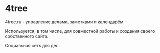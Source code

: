 4tree
=====

4tree.ru - управление делами, заметками и календарём

Используется, в том числе, для совместной работы и создания своего собственного сайта.

Социальная сеть для дел.
